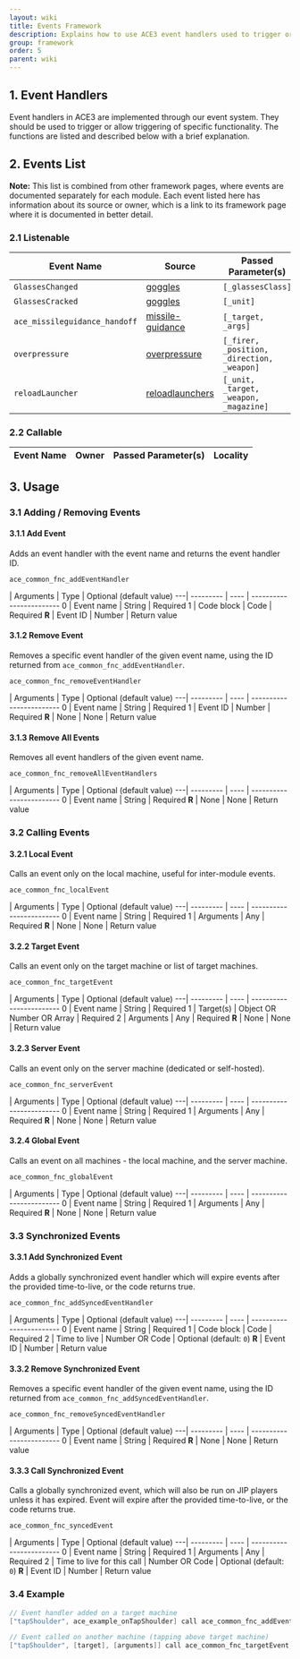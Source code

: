 ```yaml
---
layout: wiki
title: Events Framework
description: Explains how to use ACE3 event handlers used to trigger or allow triggering of specific functionality and lists all documented events.
group: framework
order: 5
parent: wiki
---
```


## 1. Event Handlers

Event handlers in ACE3 are implemented through our event system. They should be used to trigger or allow triggering of specific functionality. The functions are listed and described below with a brief explanation.


## 2. Events List

**Note:** This list is combined from other framework pages, where events are documented separately for each module. Each event listed here has information about its source or owner, which is a link to its framework page where it is documented in better detail.

### 2.1 Listenable

Event Name | Source | Passed Parameter(s) | Locality
---------- | ------ | ------------------- | --------
`GlassesChanged` | [goggles](http://ace3mod.com/wiki/framework/goggles-framework.html) | `[_glassesClass]` | Local
`GlassesCracked` | [goggles](http://ace3mod.com/wiki/framework/goggles-framework.html) | `[_unit]` | Local
`ace_missileguidance_handoff` | [missile-guidance](http://ace3mod.com/wiki/framework/missile-guidance-framework.html) | `[_target, _args]` | Global
`overpressure` | [overpressure](http://ace3mod.com/wiki/framework/overpressure-framework.html) | `[_firer, _position, _direction, _weapon]` | Target
`reloadLauncher` | [reloadlaunchers](http://ace3mod.com/wiki/framework/reloadlaunchers-framework.html) | `[_unit, _target, _weapon, _magazine]` | Target

### 2.2 Callable

Event Name | Owner | Passed Parameter(s) | Locality
---------- | ----- | ------------------- | --------



## 3. Usage

### 3.1 Adding / Removing Events

#### 3.1.1 Add Event

Adds an event handler with the event name and returns the event handler ID.

`ace_common_fnc_addEventHandler`

   | Arguments | Type | Optional (default value)
---| --------- | ---- | ------------------------
0  | Event name | String | Required
1  | Code block | Code | Required
**R** | Event ID | Number | Return value

#### 3.1.2 Remove Event

Removes a specific event handler of the given event name, using the ID returned from `ace_common_fnc_addEventHandler`.

`ace_common_fnc_removeEventHandler`

   | Arguments | Type | Optional (default value)
---| --------- | ---- | ------------------------
0  | Event name | String | Required
1  | Event ID | Number | Required
**R** | None | None | Return value


#### 3.1.3 Remove All Events

Removes all event handlers of the given event name.

`ace_common_fnc_removeAllEventHandlers`

   | Arguments | Type | Optional (default value)
---| --------- | ---- | ------------------------
0  | Event name | String | Required
**R** | None | None | Return value


### 3.2 Calling Events

#### 3.2.1 Local Event

Calls an event only on the local machine, useful for inter-module events.

`ace_common_fnc_localEvent`

   | Arguments | Type | Optional (default value)
---| --------- | ---- | ------------------------
0  | Event name | String | Required
1  | Arguments | Any | Required
**R** | None | None | Return value

#### 3.2.2 Target Event

Calls an event only on the target machine or list of target machines.

`ace_common_fnc_targetEvent`

   | Arguments | Type | Optional (default value)
---| --------- | ---- | ------------------------
0  | Event name | String | Required
1  | Target(s) | Object OR Number OR Array | Required
2  | Arguments | Any | Required
**R** | None | None | Return value

#### 3.2.3 Server Event

Calls an event only on the server machine (dedicated or self-hosted).

`ace_common_fnc_serverEvent`

   | Arguments | Type | Optional (default value)
---| --------- | ---- | ------------------------
0  | Event name | String | Required
1  | Arguments | Any | Required
**R** | None | None | Return value

#### 3.2.4 Global Event

Calls an event on all machines - the local machine, and the server machine.

`ace_common_fnc_globalEvent`

   | Arguments | Type | Optional (default value)
---| --------- | ---- | ------------------------
0  | Event name | String | Required
1  | Arguments | Any | Required
**R** | None | None | Return value


### 3.3 Synchronized Events

#### 3.3.1 Add Synchronized Event

Adds a globally synchronized event handler which will expire events after the provided time-to-live, or the code returns true.

`ace_common_fnc_addSyncedEventHandler`

   | Arguments | Type | Optional (default value)
---| --------- | ---- | ------------------------
0  | Event name | String | Required
1  | Code block | Code | Required
2  | Time to live | Number OR Code | Optional (default: `0`)
**R** | Event ID | Number | Return value

#### 3.3.2 Remove Synchronized Event

Removes a specific event handler of the given event name, using the ID returned from `ace_common_fnc_addSyncedEventHandler`.

`ace_common_fnc_removeSyncedEventHandler`

   | Arguments | Type | Optional (default value)
---| --------- | ---- | ------------------------
0  | Event name | String | Required
**R** | None | None | Return value

#### 3.3.3 Call Synchronized Event

Calls a globally synchronized event, which will also be run on JIP players unless it has expired. Event will expire after the provided time-to-live, or the code returns true.

`ace_common_fnc_syncedEvent`

   | Arguments | Type | Optional (default value)
---| --------- | ---- | ------------------------
0  | Event name | String | Required
1  | Arguments | Any | Required
2  | Time to live for this call | Number OR Code | Optional (default: `0`)
**R** | Event ID | Number | Return value


### 3.4 Example

```c++
// Event handler added on a target machine
["tapShoulder", ace_example_onTapShoulder] call ace_common_fnc_addEventHandler;

// Event called on another machine (tapping above target machine)
["tapShoulder", [target], [arguments]] call ace_common_fnc_targetEvent;
```
